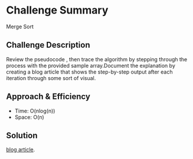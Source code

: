 # Challenge Summary
<!-- Short summary or background information -->
Merge Sort 
## Challenge Description
<!-- Description of the challenge -->
Review the pseudocode , then trace the algorithm by stepping through the process with the provided sample array.Document the explanation by creating a blog article that shows the step-by-step output after each iteration through some sort of visual.

## Approach & Efficiency
<!-- What approach did you take? Why? What is the Big O space/time for this approach? -->
- Time: O(nlog(n))
- Space: O(n)

## Solution
<!-- Embedded whiteboard image -->
[blog article](https://github.com/401-advanced-javascript-dania/data-structures-and-algorithms/blob/mergeSort/IMG_20200224_164002.jpg).
